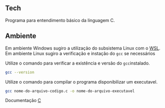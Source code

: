 ## Tech

Programa para entendimento básico da linguagem C.

## Ambiente

Em ambiente Windows sugiro a utilização do subsistema Linux com o [WSL](https://docs.microsoft.com/en-us/windows/wsl/install). Em ambiente Linux sugiro a verificação e instação do `gcc` se necessários

Utilize o comando para verificar a existência e versão do `gcc`instalado.

```sh
gcc --version
```

Utilize o comando para compilar o programa disponibilizar um executavel.

```sh
gcc nome-do-arquivo-codigo.c -o nome-do-arquivo-executavel
```

Documentação [C](https://devdocs.io/c/) 
